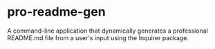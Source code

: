 # pro-readme-gen
A command-line application that dynamically generates a professional README.md file from a user's input using the Inquirer package.
